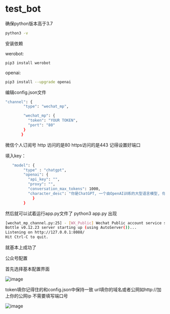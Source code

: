 # test_bot
确保python版本高于3.7
```bash
python3 -v
```
安装依赖

werobot:
```bash
pip3 install werobot
```
openai:
```bash
pip3 install --upgrade openai
```
编辑config.json文件
```bash
"channel": {
        "type": "wechat_mp",

        "wechat_mp": {
          "token": "YOUR TOKEN",          
          "port": "80"                 
        }
       }
 ``` 
微信个人订阅号
http 访问的是80 https访问的是443 
记得设置好端口

填入key：
```bash
   "model": {
        "type" : "chatgpt",
        "openai": {
          "api_key": "",
          "proxy": "",
          "conversation_max_tokens": 1000,
          "character_desc": "你是ChatGPT, 一个由OpenAI训练的大型语言模型, 你旨在回答并解决人们的任何问题，并且可以使用多种语言与人交流。"
            }
        }
```
然后就可以试着运行app.py文件了
        python3 app.py
出现
```bash
[wechat_mp_channel.py:25] - [WX_Public] Wechat Public account service start!
Bottle v0.12.23 server starting up (using AutoServer())...
Listening on http://127.0.0.1:8088/
Hit Ctrl-C to quit.
```
就基本上成功了




公众号配置



首先选择基本配置界面




![image](https://user-images.githubusercontent.com/100390604/224756235-ffad0d4b-c33c-437b-9fdf-90ced8bb6e82.png)



token填你记得住的和config.json中保持一致
url填你的域名或者公网如http://加上你的公网ip
不需要填写端口号


![image](https://user-images.githubusercontent.com/100390604/224756405-853517a5-3529-4456-b881-08bc40037ae0.png)




